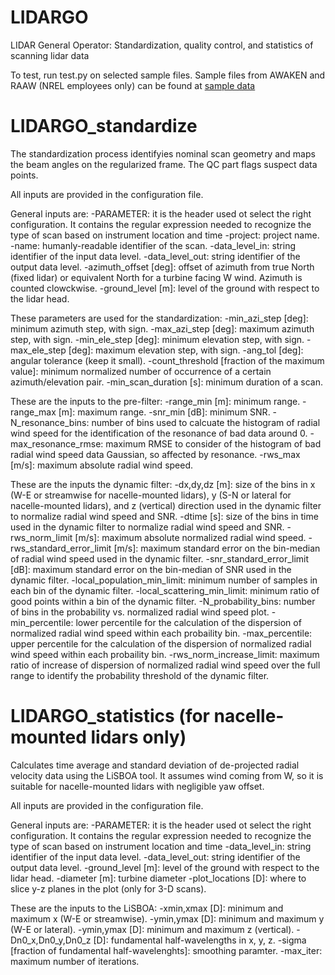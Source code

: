 # LIDARGO
LIDAR General Operator: Standardization, quality control, and statistics of scanning lidar data

To test, run test.py on selected sample files. Sample files from AWAKEN and RAAW (NREL employees only) can be found at [sample data](https://nrel.app.box.com/folder/256760533953)

# LIDARGO_standardize
The standardization process identifyies nominal scan geometry and maps the beam angles on the regularized frame. The QC part flags suspect data points. 

All inputs are provided in the configuration file.

General inputs are:
-PARAMETER: it is the header used ot select the right configuration. It contains the regular expression needed to recognize the type of scan based on instrument location and time
-project: project name.
-name: humanly-readable identifier of the scan.
-data_level_in: string identifier of the input data level.
-data_level_out: string identifier of the output data level.
-azimuth_offset [deg]: offset of azimuth from true North (fixed lidar) or equivalent North for a turbine facing W wind. Azimuth is counted clowckwise.
-ground_level [m]: level of the ground with respect to the lidar head.

These parameters are used for the standardization:
-min_azi_step [deg]: minimum azimuth step, with sign.
-max_azi_step [deg]: maximum azimuth step, with sign.
-min_ele_step [deg]: minimum elevation step, with sign.
-max_ele_step [deg]: maximum elevation step, with sign.
-ang_tol [deg]: angular tolerance (keep it small).
-count_threshold [fraction of the maximum value]: minimum normalized number of occurrence of a certain azimuth/elevation pair.
-min_scan_duration [s]: minimum duration of a scan.

These are the inputs to the pre-filter:
-range_min [m]: minimum range.
-range_max [m]: maximum range.
-snr_min [dB]: minimum SNR.
-N_resonance_bins: number of bins used to calcuate the histogram of radial wind speed for the identification of the resonance of bad data around 0.
-max_resonance_rmse: maximum RMSE to consider of the histogram of bad radial wind speed data Gaussian, so affected by resonance.
-rws_max [m/s]: maximum absolute radial wind speed.

These are the inputs the dynamic filter:
-dx,dy,dz [m]: size of the bins in x (W-E or streamwise for nacelle-mounted lidars), y (S-N or lateral for nacelle-mounted lidars), and z (vertical) direction used in the dynamic filter to normalize radial wind speed and SNR.
-dtime [s]: size of the bins in time used in the dynamic filter to normalize radial wind speed and SNR.
-rws_norm_limit [m/s]: maximum absolute normalized radial wind speed.
-rws_standard_error_limit [m/s]: maximum standard error on the bin-median of radial wind speed used in the dynamic filter.
-snr_standard_error_limit [dB]: maximum standard error on the bin-median of SNR used in the dynamic filter.
-local_population_min_limit: minimum number of samples in each bin of the dynamic filter.
-local_scattering_min_limit: minimum ratio of good points within a bin of the dynamic filter.
-N_probability_bins: number of bins in the probability vs. normalized radial wind speed plot.
-min_percentile: lower percentile for the calculation of the dispersion of normalized radial wind speed within each probaility bin.
-max_percentile: upper percentile for the calculation of the dispersion of normalized radial wind speed within each probaility bin.
-rws_norm_increase_limit: maximum ratio of increase of dispersion of normalized radial wind speed over the full range to identify the probability threshold of the dynamic filter.

# LIDARGO_statistics (for nacelle-mounted lidars only)
Calculates time average and standard deviation of de-projected radial velocity data using the LiSBOA tool. It assumes wind coming from W, so it is suitable for nacelle-mounted lidars with negligible yaw offset.

All inputs are provided in the configuration file.

General inputs are:
-PARAMETER: it is the header used ot select the right configuration. It contains the regular expression needed to recognize the type of scan based on instrument location and time
-data_level_in: string identifier of the input data level.
-data_level_out: string identifier of the output data level.
-ground_level [m]: level of the ground with respect to the lidar head.
-diameter [m]: turbine diameter
-plot_locations [D]: where to slice y-z planes in the plot (only for 3-D scans).

These are the inputs to the LiSBOA:
-xmin,xmax [D]: minimum and maximum x (W-E or streamwise).
-ymin,ymax [D]: minimum and maximum y (W-E or lateral).
-ymin,ymax [D]: minimum and maximum z (vertical).
-Dn0_x,Dn0_y,Dn0_z [D]: fundamental half-wavelengths in x, y, z.
-sigma [fraction of fundamental half-wavelenghts]: smoothing paramter.
-max_iter: maximum number of iterations.



